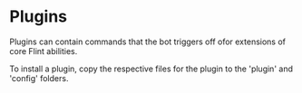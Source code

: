 # Plugins
Plugins can contain commands that the bot triggers off ofor extensions of core Flint abilities.

To install a plugin, copy the respective files for the plugin to the 'plugin' and 'config' folders. 